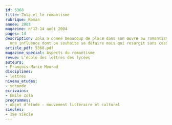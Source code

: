 ```yaml
---
id: 5368
title: Zola et le romantisme
rubrique: Roman
annee: 2003
magazine: n°12-14 août 2004
pages: 14
description: Zola a donné beaucoup de place dans son œuvre au romantisme, comme à
  une influence dont on souhaite se défaire mais qui resurgit sans cesse…
article_pdf: 5368.pdf
magazine_special: Aspects du romantisme
revue: L’école des lettres des lycées
auteurs:
- François-Marie Mourad
disciplines:
- lettres
niveau_etudes:
- seconde
ecrivains:
- Émile Zola
programmes:
- objet d’étude - mouvement littéraire et culturel
siecles:
- 19e siècle
---
```

